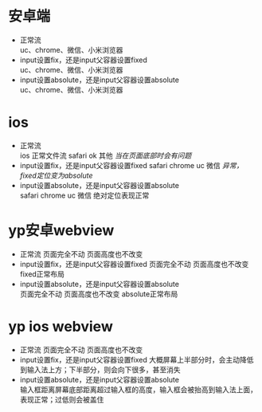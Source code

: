 # 安卓端
- 正常流  
uc、chrome、微信、小米浏览器
- input设置fix，还是input父容器设置fixed   
uc、chrome、微信、小米浏览器
- input设置absolute，还是input父容器设置absolute  
uc、chrome、微信、小米浏览器

# ios
- 正常流  
ios 正常文件流 safari ok 其他 *当在页面底部时会有问题* 
- input设置fix，还是input父容器设置fixed 
safari chrome uc 微信 *异常，fixed定位变为absolute*
- input设置absolute，还是input父容器设置absolute  
safari chrome uc 微信 绝对定位表现正常

# yp安卓webview
- 正常流 
页面完全不动 页面高度也不改变
- input设置fix，还是input父容器设置fixed 
页面完全不动 页面高度也不改变 fixed正常布局
- input设置absolute，还是input父容器设置absolute  
页面完全不动 页面高度也不改变 absolute正常布局

# yp ios webview
- 正常流 
页面完全不动 页面高度也不改变
- input设置fix，还是input父容器设置fixed 
大概屏幕上半部分时，会主动降低到输入法上方；下半部分，则会向下很多，甚至消失
- input设置absolute，还是input父容器设置absolute  
输入框距离屏幕底部距离超过输入框的高度，输入框会被抬高到输入法上面，表现正常；过低则会被盖住